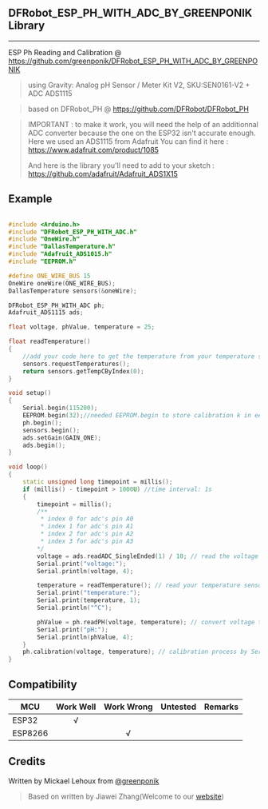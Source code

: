 ## DFRobot_ESP_PH_WITH_ADC_BY_GREENPONIK Library
---------------------------------------------------------

ESP Ph Reading and Calibration
@ https://github.com/greenponik/DFRobot_ESP_PH_WITH_ADC_BY_GREENPONIK

>using Gravity: Analog pH Sensor / Meter Kit V2, SKU:SEN0161-V2 + ADC ADS1115

>based on DFRobot_PH @ https://github.com/DFRobot/DFRobot_PH

>IMPORTANT : to make it work, you will need the help of an additionnal ADC converter because the one on the ESP32 isn't accurate enough. Here we used an ADS1115 from Adafruit
>You can find it here : https://www.adafruit.com/product/1085
>
>And here is the library you'll need to add to your sketch : https://github.com/adafruit/Adafruit_ADS1X15


## Example

```C++

#include <Arduino.h>
#include "DFRobot_ESP_PH_WITH_ADC.h"
#include "OneWire.h"
#include "DallasTemperature.h"
#include "Adafruit_ADS1015.h"
#include "EEPROM.h"

#define ONE_WIRE_BUS 15
OneWire oneWire(ONE_WIRE_BUS);
DallasTemperature sensors(&oneWire);

DFRobot_ESP_PH_WITH_ADC ph;
Adafruit_ADS1115 ads;

float voltage, phValue, temperature = 25;

float readTemperature()
{
	//add your code here to get the temperature from your temperature sensor
	sensors.requestTemperatures();
	return sensors.getTempCByIndex(0);
}

void setup()
{
	Serial.begin(115200);
	EEPROM.begin(32);//needed EEPROM.begin to store calibration k in eeprom
	ph.begin();
	sensors.begin();
	ads.setGain(GAIN_ONE);
	ads.begin();
}

void loop()
{
	static unsigned long timepoint = millis();
	if (millis() - timepoint > 1000U) //time interval: 1s
	{
		timepoint = millis();
		/**
		 * index 0 for adc's pin A0
 		 * index 1 for adc's pin A1
		 * index 2 for adc's pin A2
		 * index 3 for adc's pin A3
		*/
		voltage = ads.readADC_SingleEnded(1) / 10; // read the voltage
		Serial.print("voltage:");
		Serial.println(voltage, 4);

		temperature = readTemperature(); // read your temperature sensor to execute temperature compensation
		Serial.print("temperature:");
		Serial.print(temperature, 1);
		Serial.println("^C");

		phValue = ph.readPH(voltage, temperature); // convert voltage to pH with temperature compensation
		Serial.print("pH:");
		Serial.println(phValue, 4);
	}
	ph.calibration(voltage, temperature); // calibration process by Serail CMD
}
```

## Compatibility

MCU                | Work Well | Work Wrong | Untested  | Remarks
------------------ | :----------: | :----------: | :---------: | -----
ESP32  |      √       |             |            | 
ESP8266  |             |      √       |            | 

## Credits

Written by Mickael Lehoux from [@greenponik](https://www.greenponik.com/)

>Based on written by Jiawei Zhang(Welcome to our [website](https://www.dfrobot.com/))
